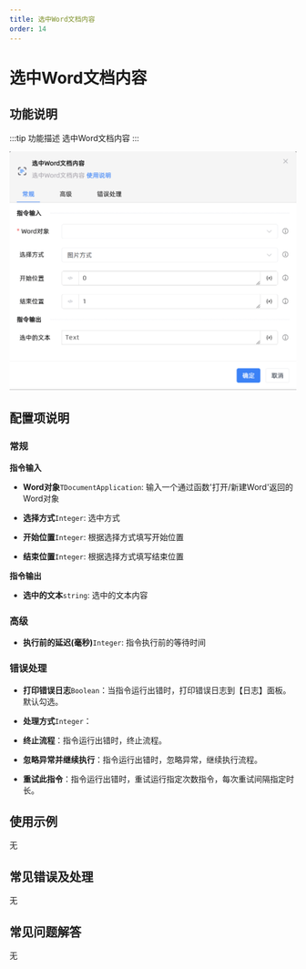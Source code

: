 ```yaml
---
title: 选中Word文档内容
order: 14
---
```


# 选中Word文档内容

## 功能说明

:::tip 功能描述
选中Word文档内容
:::

![选中Word文档内容](../../../assets/选中Word文档内容_command.png)

## 配置项说明

### 常规

**指令输入**

- **Word对象**`TDocumentApplication`: 输入一个通过函数'打开/新建Word'返回的Word对象

- **选择方式**`Integer`: 选中方式

- **开始位置**`Integer`: 根据选择方式填写开始位置

- **结束位置**`Integer`: 根据选择方式填写结束位置


**指令输出**

- **选中的文本**`string`: 选中的文本内容

### 高级

- **执行前的延迟(毫秒)**`Integer`: 指令执行前的等待时间

### 错误处理

- **打印错误日志**`Boolean`：当指令运行出错时，打印错误日志到【日志】面板。默认勾选。

- **处理方式**`Integer`：

 - **终止流程**：指令运行出错时，终止流程。

 - **忽略异常并继续执行**：指令运行出错时，忽略异常，继续执行流程。

 - **重试此指令**：指令运行出错时，重试运行指定次数指令，每次重试间隔指定时长。

## 使用示例
无

## 常见错误及处理

无

## 常见问题解答

无

